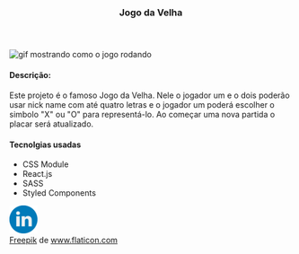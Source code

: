 <body>
    <header align='center'>
        <h3>
            Jogo da Velha
        </h3>        
    </header>
    <section>
        <img src='./githubImages/tic-tac-toe-gif.gif' alt="gif mostrando como o jogo rodando"/>
        <div>
           <div>
                <h4>
                    Descrição:
                <h4>
           </div>
            <p>
                Este projeto é o famoso Jogo da Velha. Nele o jogador um e o dois poderão usar nick name com até quatro letras e o jogador um poderá escolher o simbolo "X" ou "O" para representá-lo. Ao começar uma nova partida o placar será atualizado.  
            </p>
        </div>        
        <div>
            <div>
                <h4>
                    Tecnolgias usadas
                 </h4>
            </div>
            <ul>
                <li>
                    CSS Module
                </li>
                <li>
                    React.js
                </li>
                <li>
                    SASS
                </li>
                <li>
                    Styled Components
                </li>                
            </ul>    
        </div>
        <div>
            <a href="https://www.linkedin.com/in/rcs-frontend/">
                <img src="./githubImages/linkedin.svg" alt="logo do LinkedIn com acesso ao link da pagina do desenvolvedor" width='50px'>
            </a>
        </div>
        <div>
            <a href="https://www.flaticon.com/authors/freepik" title="Freepik">Freepik</a> de <a href="https://www.flaticon.com/" title="Flaticon"> www.flaticon.com</a>
        </div>
    </section>
</body>
